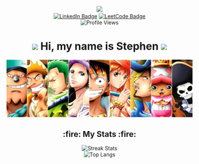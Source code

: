 <div id="header" align="center">
  <img src="https://i.giphy.com/media/v1.Y2lkPTc5MGI3NjExYnJuOGpnbDhwZXgxM3Q4YW5xbGdpZDZ0aWh0aG1kYjl4bWRpYmtmcSZlcD12MV9pbnRlcm5hbF9naWZfYnlfaWQmY3Q9Zw/1vlBgKjXEz1jTtsuiH/giphy.gif" width="100"/>
  <!--<img src="https://i.giphy.com/media/v1.Y2lkPTc5MGI3NjExN3RhYjd5ZzkzZmJzNWc0cThrcXpmZGxpaTA1YmdsenBseXl3MHdxMCZlcD12MV9pbnRlcm5hbF9naWZfYnlfaWQmY3Q9Zw/s9Paj9Rkh1HBm/giphy.gif" width="100"/>-->
  <div id="badges">
    <a href="https://www.linkedin.com/in/stw51924"><img src="https://img.shields.io/badge/LinkedIn-blue?style=for-the-badge&logo=linkedin&logoColor=white" alt="LinkedIn Badge"/></a>
    <a href="https://leetcode.com/u/chspur/"><img src="https://img.shields.io/badge/LeetCode-black?style=for-the-badge&logo=LeetCode&logoColor=orange" alt="LeetCode Badge"/></a>
  </div>
  <img src="https://komarev.com/ghpvc/?username=chspur&style=for-the-badge&color=222288" alt="Profile Views"/>
  <h1><img src="https://media.giphy.com/media/hvRJCLFzcasrR4ia7z/giphy.gif" width="30px"/> Hi, my name is Stephen <img src="https://media.giphy.com/media/hvRJCLFzcasrR4ia7z/giphy.gif" width="30px"/></h1>
</div>

<div align="center">
  <img src="strawhats.webp"/>
  <h2>:fire: My Stats :fire:</h2>
  <img src="https://streak-stats.demolab.com?user=chspur&theme=tokyonight-duo&border=222288&stroke=222288&ring=BF91F3&fire=BF91F3&currStreakNum=70A5FD&currStreakLabel=70A5FD&dates=BF91F3&background=000000" alt="Streak Stats"/>
  <br>
  <img src="https://github-readme-stats.vercel.app/api/top-langs/?username=chspur&layout=compact&bg_color=000000&title_color=70A5FD&text_color=BF91F3&border_color=222288" alt="Top Langs"/>
</div>
